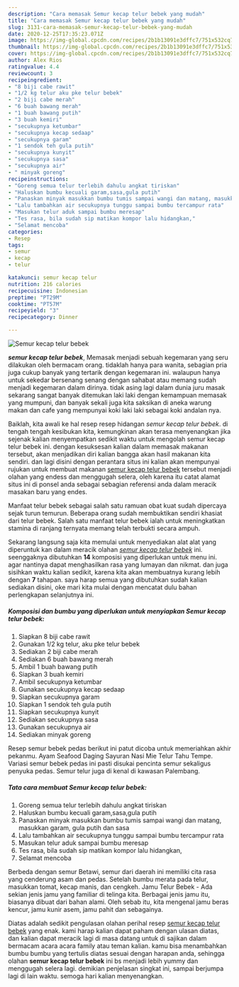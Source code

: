 ```yaml
---
description: "Cara memasak Semur kecap telur bebek yang mudah"
title: "Cara memasak Semur kecap telur bebek yang mudah"
slug: 3131-cara-memasak-semur-kecap-telur-bebek-yang-mudah
date: 2020-12-25T17:35:23.071Z
image: https://img-global.cpcdn.com/recipes/2b1b13091e3dffc7/751x532cq70/semur-kecap-telur-bebek-foto-resep-utama.jpg
thumbnail: https://img-global.cpcdn.com/recipes/2b1b13091e3dffc7/751x532cq70/semur-kecap-telur-bebek-foto-resep-utama.jpg
cover: https://img-global.cpcdn.com/recipes/2b1b13091e3dffc7/751x532cq70/semur-kecap-telur-bebek-foto-resep-utama.jpg
author: Alex Rios
ratingvalue: 4.4
reviewcount: 3
recipeingredient:
- "8 biji cabe rawit"
- "1/2 kg telur aku pke telur bebek"
- "2 biji cabe merah"
- "6 buah bawang merah"
- "1 buah bawang putih"
- "3 buah kemiri"
- "secukupnya ketumbar"
- "secukupnya kecap sedaap"
- "secukupnya garam"
- "1 sendok teh gula putih"
- "secukupnya kunyit"
- "secukupnya sasa"
- "secukupnya air"
- " minyak goreng"
recipeinstructions:
- "Goreng semua telur terlebih dahulu angkat tiriskan"
- "Haluskan bumbu kecuali garam,sasa,gula putih"
- "Panaskan minyak masukkan bumbu tumis sampai wangi dan matang, masukkan garam, gula putih dan sasa"
- "Lalu tambahkan air secukupnya tunggu sampai bumbu tercampur rata"
- "Masukan telur aduk sampai bumbu meresap"
- "Tes rasa, bila sudah sip matikan kompor lalu hidangkan,"
- "Selamat mencoba"
categories:
- Resep
tags:
- semur
- kecap
- telur

katakunci: semur kecap telur 
nutrition: 216 calories
recipecuisine: Indonesian
preptime: "PT29M"
cooktime: "PT57M"
recipeyield: "3"
recipecategory: Dinner

---
```



![Semur kecap telur bebek](https://img-global.cpcdn.com/recipes/2b1b13091e3dffc7/751x532cq70/semur-kecap-telur-bebek-foto-resep-utama.jpg)

<b><i>semur kecap telur bebek</i></b>, Memasak menjadi sebuah kegemaran yang seru dilakukan oleh bermacam orang. tidaklah hanya para wanita, sebagian pria juga cukup banyak yang tertarik dengan kegemaran ini. walaupun hanya untuk sekedar bersenang senang dengan sahabat atau memang sudah menjadi kegemaran dalam dirinya. tidak asing lagi dalam dunia juru masak sekarang sangat banyak ditemukan laki laki dengan kemampuan memasak yang mumpuni, dan banyak sekali juga kita saksikan di aneka warung makan dan cafe yang mempunyai koki laki laki sebagai koki andalan nya.

Baiklah, kita awali ke hal resep resep hidangan <i>semur kecap telur bebek</i>. di tengah tengah kesibukan kita, kemungkinan akan terasa menyenangkan jika sejenak kalian menyempatkan sedikit waktu untuk mengolah semur kecap telur bebek ini. dengan kesuksesan kalian dalam memasak makanan tersebut, akan menjadikan diri kalian bangga akan hasil makanan kita sendiri. dan lagi disini dengan perantara situs ini kalian akan mempunyai rujukan untuk membuat makanan <u>semur kecap telur bebek</u> tersebut menjadi olahan yang endess dan menggugah selera, oleh karena itu catat alamat situs ini di ponsel anda sebagai sebagian referensi anda dalam meracik masakan baru yang endes.

Manfaat telur bebek sebagai salah satu ramuan obat kuat sudah dipercaya sejak turun temurun. Beberapa orang sudah membuktikan sendiri khasiat dari telur bebek. Salah satu manfaat telur bebek ialah untuk meningkatkan stamina di ranjang ternyata memang telah terbukti secara ampuh.


Sekarang langsung saja kita memulai untuk menyediakan alat alat yang diperuntuk kan dalam meracik olahan <u><i>semur kecap telur bebek</i></u> ini. seenggaknya dibutuhkan <b>14</b> komposisi yang diperlukan untuk menu ini. agar nantinya dapat menghasilkan rasa yang lumayan dan nikmat. dan juga sisihkan waktu kalian sedikit, karena kita akan membuatnya kurang lebih dengan <b>7</b> tahapan. saya harap semua yang dibutuhkan sudah kalian sediakan disini, oke mari kita mulai dengan mencatat dulu bahan perlengkapan selanjutnya ini.

<!--inarticleads1-->

##### Komposisi dan bumbu yang diperlukan untuk menyiapkan Semur kecap telur bebek:

1. Siapkan 8 biji cabe rawit
1. Gunakan 1/2 kg telur, aku pke telur bebek
1. Sediakan 2 biji cabe merah
1. Sediakan 6 buah bawang merah
1. Ambil 1 buah bawang putih
1. Siapkan 3 buah kemiri
1. Ambil secukupnya ketumbar
1. Gunakan secukupnya kecap sedaap
1. Siapkan secukupnya garam
1. Siapkan 1 sendok teh gula putih
1. Siapkan secukupnya kunyit
1. Sediakan secukupnya sasa
1. Gunakan secukupnya air
1. Sediakan  minyak goreng


Resep semur bebek pedas berikut ini patut dicoba untuk memeriahkan akhir pekanmu. Ayam Seafood Daging Sayuran Nasi Mie Telur Tahu Tempe. Variasi semur bebek pedas ini pasti disukai pencinta semur sekaligus penyuka pedas. Semur telur juga di kenal di kawasan Palembang. 

<!--inarticleads2-->

##### Tata cara membuat Semur kecap telur bebek:

1. Goreng semua telur terlebih dahulu angkat tiriskan
1. Haluskan bumbu kecuali garam,sasa,gula putih
1. Panaskan minyak masukkan bumbu tumis sampai wangi dan matang, masukkan garam, gula putih dan sasa
1. Lalu tambahkan air secukupnya tunggu sampai bumbu tercampur rata
1. Masukan telur aduk sampai bumbu meresap
1. Tes rasa, bila sudah sip matikan kompor lalu hidangkan,
1. Selamat mencoba


Berbeda dengan semur Betawi, semur dari daerah ini memiliki cita rasa yang cenderung asam dan pedas. Setelah bumbu merata pada telur, masukkan tomat, kecap manis, dan cengkeh. Jamu Telur Bebek - Ada sekian jenis jamu yang familiar di telinga kita. Berbagai jenis jamu itu, biasanya dibuat dari bahan alami. Oleh sebab itu, kita mengenal jamu beras kencur, jamu kunir asem, jamu pahit dan sebagainya. 

Diatas adalah sedikit pengulasan olahan perihal resep <u>semur kecap telur bebek</u> yang enak. kami harap kalian dapat paham dengan ulasan diatas, dan kalian dapat meracik lagi di masa datang untuk di sajikan dalam bermacam acara acara family atau teman kalian. kamu bisa menambahkan bumbu bumbu yang tertulis diatas sesuai dengan harapan anda, sehingga olahan <b>semur kecap telur bebek</b> ini bs menjadi lebih yummy dan menggugah selera lagi. demikian penjelasan singkat ini, sampai berjumpa lagi di lain waktu. semoga hari kalian menyenangkan.
